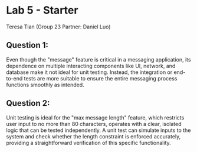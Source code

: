 # Lab 5 - Starter
Teresa Tian (Group 23 Partner: Daniel Luo)

## Question 1: 
Even though the "message" feature is critical in a messaging application, its dependence on multiple interacting components like UI, network, and database make it not ideal for unit testing. Instead, the integration or end-to-end tests are more suitable to ensure the entire messaging process functions smoothly as intended.

## Question 2: 
Unit testing is ideal for the "max message length" feature, which restricts user input to no more than 80 characters, operates with a clear, isolated logic that can be tested independently. A unit test can simulate inputs to the system and check whether the length constraint is enforced accurately, providing a straightforward verification of this specific functionality.
